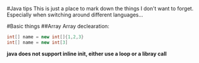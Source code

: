 #Java tips
This is just a place to mark down the things I don't want to forget.
Especially when switching around different languages...

#Basic things
##Array
Array declearation:
```java
int[] name = new int[]{1,2,3}
int[] name = new int[3]
```
**java does not support inline init, either use a loop or a libray call**
